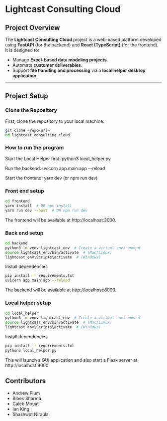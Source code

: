 
# Lightcast Consulting Cloud

## Project Overview
The **Lightcast Consulting Cloud** project is a web-based platform developed using **FastAPI** (for the backend) and **React (TypeScript)** (for the frontend). It is designed to:
- Manage **Excel-based data modeling projects**.
- Automate **customer deliverables**.
- Support **file handling and processing** via a **local helper desktop application**.


---

## Project Setup

### Clone the Repository
First, clone the repository to your local machine:
```bash
git clone <repo-url>
cd lightcast_consulting_cloud
```

### How to run the program

Start the Local Helper first: python3 local_helper.py

Run the backend: uvicorn app.main:app --reload

Start the frontend: yarn dev (or npm run dev)

### Front end setup

```bash
cd frontend
yarn install  # OR npm install
yarn run dev --host  # OR npm run dev
```

The frontend will be available at http://localhost:3000.


### Back end setup
```bash
cd backend
python3 -m venv lightcast_env  # Create a virtual environment
source lightcast_env/bin/activate  # (Mac/Linux)
lightcast_env\Scripts\activate  # (Windows)
```

Install dependencies

```bash
pip install -r requirements.txt
uvicorn app.main:app --reload
```
The backend will be available at http://localhost:8000.

### Local helper setup
```bash
cd local_helper
python3 -m venv lightcast_env  # Create a virtual environment
source lightcast_env/bin/activate  # (Mac/Linux)
lightcast_env\Scripts\activate  # (Windows)
```
Install dependencies

```bash
pip install -r requirements.txt
python3 local_helper.py
```
This will launch a GUI application and also start a Flask server at http://localhost:9000.

## Contributors
- Andrew Plum
- Bibek Sharma
- Caleb Mouat
- Ian King
- Shashwot Niraula
